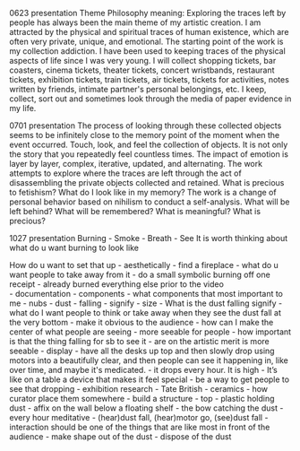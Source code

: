 0623 presentation 
Theme Philosophy meaning: Exploring the traces left by people has always been the main theme of my artistic creation. I am attracted by the physical and spiritual traces of human existence, which are often very private, unique, and emotional. The starting point of the work is my collection addiction. I have been used to keeping traces of the physical aspects of life since I was very young. I will collect shopping tickets, bar coasters, cinema tickets, theater tickets, concert wristbands, restaurant tickets, exhibition tickets, train tickets, air tickets, tickets for activities, notes written by friends, intimate partner's personal belongings, etc. I keep, collect, sort out and sometimes look through the media of paper evidence in my life. 

0701 presentation
The process of looking through these collected objects seems to be infinitely close to the memory point of the moment when the event occurred. Touch, look, and feel the collection of objects. It is not only the story that you repeatedly feel countless times. The impact of emotion is layer by layer, complex, iterative, updated, and alternating. The work attempts to explore where the traces are left through the act of disassembling the private objects collected and retained. What is precious to fetishism? What do I look like in my memory? The work is a change of personal behavior based on nihilism to conduct a self-analysis. What will be left behind? What will be remembered? What is meaningful? What is precious?

1027 presentation 
Burning - Smoke - Breath - See It is worth thinking about what do u want burning to look like 

How do u want to set that up - aesthetically - find a fireplace - what do u want people to take away from it - do a small symbolic burning off one receipt - already burned everything else prior to the video            
                                                 - documentation - components - what components that most important to me - nubs - dust - falling - signify - size - What is the dust falling signify - what do I want people to think or take away when they see the dust fall at the very bottom - make it obvious to the audience - how can I make the center of what people are seeing - more seeable for people - how important is that the thing falling for sb to see it - are on the artistic merit is more seeable
                                                 - display - have all the desks up top and then slowly drop using motors into a beautifully clear, and then people can see it happening in, like over time, and maybe it's medicated. - it drops every hour. It is high - It’s like on a table a device that makes it feel special - be a way to get people to see that dropping
                                                - exhibition research - Tate British - ceramics - how curator place them somewhere - build a structure - top - plastic holding dust - affix on the wall below a floating shelf - the bow catching the dust - every hour meditative - (hear)dust fall, (hear)motor go, (see)dust fall - interaction should be one of the things that are like most in front of the audience - make shape out of the dust - dispose of the dust
